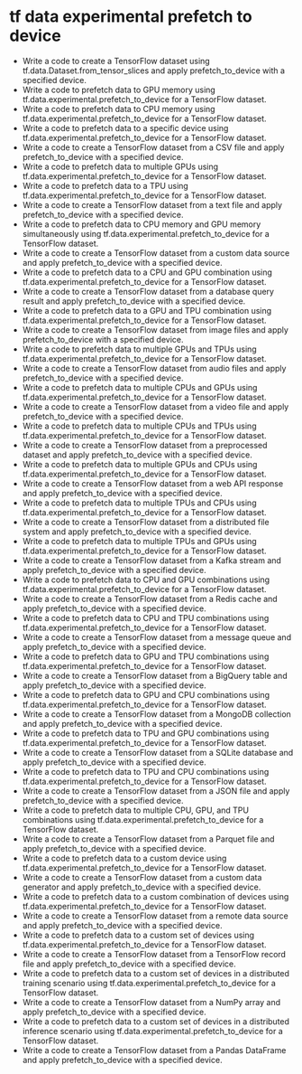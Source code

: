 # tf data experimental prefetch to device

- Write a code to create a TensorFlow dataset using tf.data.Dataset.from_tensor_slices and apply prefetch_to_device with a specified device.
- Write a code to prefetch data to GPU memory using tf.data.experimental.prefetch_to_device for a TensorFlow dataset.
- Write a code to prefetch data to CPU memory using tf.data.experimental.prefetch_to_device for a TensorFlow dataset.
- Write a code to prefetch data to a specific device using tf.data.experimental.prefetch_to_device for a TensorFlow dataset.
- Write a code to create a TensorFlow dataset from a CSV file and apply prefetch_to_device with a specified device.
- Write a code to prefetch data to multiple GPUs using tf.data.experimental.prefetch_to_device for a TensorFlow dataset.
- Write a code to prefetch data to a TPU using tf.data.experimental.prefetch_to_device for a TensorFlow dataset.
- Write a code to create a TensorFlow dataset from a text file and apply prefetch_to_device with a specified device.
- Write a code to prefetch data to CPU memory and GPU memory simultaneously using tf.data.experimental.prefetch_to_device for a TensorFlow dataset.
- Write a code to create a TensorFlow dataset from a custom data source and apply prefetch_to_device with a specified device.
- Write a code to prefetch data to a CPU and GPU combination using tf.data.experimental.prefetch_to_device for a TensorFlow dataset.
- Write a code to create a TensorFlow dataset from a database query result and apply prefetch_to_device with a specified device.
- Write a code to prefetch data to a GPU and TPU combination using tf.data.experimental.prefetch_to_device for a TensorFlow dataset.
- Write a code to create a TensorFlow dataset from image files and apply prefetch_to_device with a specified device.
- Write a code to prefetch data to multiple GPUs and TPUs using tf.data.experimental.prefetch_to_device for a TensorFlow dataset.
- Write a code to create a TensorFlow dataset from audio files and apply prefetch_to_device with a specified device.
- Write a code to prefetch data to multiple CPUs and GPUs using tf.data.experimental.prefetch_to_device for a TensorFlow dataset.
- Write a code to create a TensorFlow dataset from a video file and apply prefetch_to_device with a specified device.
- Write a code to prefetch data to multiple CPUs and TPUs using tf.data.experimental.prefetch_to_device for a TensorFlow dataset.
- Write a code to create a TensorFlow dataset from a preprocessed dataset and apply prefetch_to_device with a specified device.
- Write a code to prefetch data to multiple GPUs and CPUs using tf.data.experimental.prefetch_to_device for a TensorFlow dataset.
- Write a code to create a TensorFlow dataset from a web API response and apply prefetch_to_device with a specified device.
- Write a code to prefetch data to multiple TPUs and CPUs using tf.data.experimental.prefetch_to_device for a TensorFlow dataset.
- Write a code to create a TensorFlow dataset from a distributed file system and apply prefetch_to_device with a specified device.
- Write a code to prefetch data to multiple TPUs and GPUs using tf.data.experimental.prefetch_to_device for a TensorFlow dataset.
- Write a code to create a TensorFlow dataset from a Kafka stream and apply prefetch_to_device with a specified device.
- Write a code to prefetch data to CPU and GPU combinations using tf.data.experimental.prefetch_to_device for a TensorFlow dataset.
- Write a code to create a TensorFlow dataset from a Redis cache and apply prefetch_to_device with a specified device.
- Write a code to prefetch data to CPU and TPU combinations using tf.data.experimental.prefetch_to_device for a TensorFlow dataset.
- Write a code to create a TensorFlow dataset from a message queue and apply prefetch_to_device with a specified device.
- Write a code to prefetch data to GPU and TPU combinations using tf.data.experimental.prefetch_to_device for a TensorFlow dataset.
- Write a code to create a TensorFlow dataset from a BigQuery table and apply prefetch_to_device with a specified device.
- Write a code to prefetch data to GPU and CPU combinations using tf.data.experimental.prefetch_to_device for a TensorFlow dataset.
- Write a code to create a TensorFlow dataset from a MongoDB collection and apply prefetch_to_device with a specified device.
- Write a code to prefetch data to TPU and GPU combinations using tf.data.experimental.prefetch_to_device for a TensorFlow dataset.
- Write a code to create a TensorFlow dataset from a SQLite database and apply prefetch_to_device with a specified device.
- Write a code to prefetch data to TPU and CPU combinations using tf.data.experimental.prefetch_to_device for a TensorFlow dataset.
- Write a code to create a TensorFlow dataset from a JSON file and apply prefetch_to_device with a specified device.
- Write a code to prefetch data to multiple CPU, GPU, and TPU combinations using tf.data.experimental.prefetch_to_device for a TensorFlow dataset.
- Write a code to create a TensorFlow dataset from a Parquet file and apply prefetch_to_device with a specified device.
- Write a code to prefetch data to a custom device using tf.data.experimental.prefetch_to_device for a TensorFlow dataset.
- Write a code to create a TensorFlow dataset from a custom data generator and apply prefetch_to_device with a specified device.
- Write a code to prefetch data to a custom combination of devices using tf.data.experimental.prefetch_to_device for a TensorFlow dataset.
- Write a code to create a TensorFlow dataset from a remote data source and apply prefetch_to_device with a specified device.
- Write a code to prefetch data to a custom set of devices using tf.data.experimental.prefetch_to_device for a TensorFlow dataset.
- Write a code to create a TensorFlow dataset from a TensorFlow record file and apply prefetch_to_device with a specified device.
- Write a code to prefetch data to a custom set of devices in a distributed training scenario using tf.data.experimental.prefetch_to_device for a TensorFlow dataset.
- Write a code to create a TensorFlow dataset from a NumPy array and apply prefetch_to_device with a specified device.
- Write a code to prefetch data to a custom set of devices in a distributed inference scenario using tf.data.experimental.prefetch_to_device for a TensorFlow dataset.
- Write a code to create a TensorFlow dataset from a Pandas DataFrame and apply prefetch_to_device with a specified device.